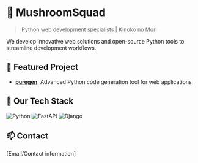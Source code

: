 # 🍄 MushroomSquad

> Python web development specialists | Kinoko no Mori

We develop innovative web solutions and open-source Python tools to streamline development workflows.

## 🌟 Featured Project
- **[puregen](https://github.com/MushroomSquad/puregen)**: Advanced Python code generation tool for web applications

## 🔧 Our Tech Stack
![Python](https://img.shields.io/badge/Python-3776AB?style=flat&logo=python&logoColor=white)
![FastAPI](https://img.shields.io/badge/FastAPI-009688?style=flat&logo=fastapi&logoColor=white)
![Django](https://img.shields.io/badge/Django-092E20?style=flat&logo=django&logoColor=white)

## 📫 Contact
[Email/Contact information]